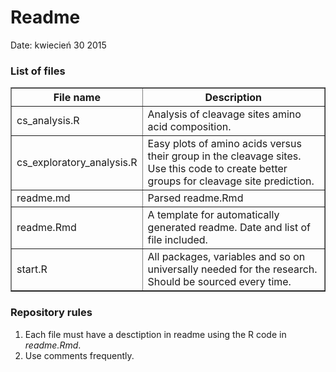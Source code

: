 Readme
========================================================

Date: kwiecień 30 2015

### List of files

<!-- html table generated in R 3.2.0 by xtable 1.7-4 package -->
<!-- Thu Apr 30 14:05:13 2015 -->
<table border=1>
<tr> <th> File name </th> <th> Description </th>  </tr>
  <tr> <td> cs_analysis.R </td> <td> Analysis of cleavage sites amino acid composition. </td> </tr>
  <tr> <td> cs_exploratory_analysis.R </td> <td> Easy plots of amino acids versus their group in the cleavage sites. Use this code to create better groups for cleavage site prediction. </td> </tr>
  <tr> <td> readme.md </td> <td> Parsed readme.Rmd </td> </tr>
  <tr> <td> readme.Rmd </td> <td> A template for automatically generated readme. Date and list of file included. </td> </tr>
  <tr> <td> start.R </td> <td> All packages, variables and so on universally needed for the research. Should be sourced every time. </td> </tr>
   </table>

### Repository rules
1. Each file must have a desctiption in readme using the R code in *readme.Rmd*.
2. Use comments frequently.
